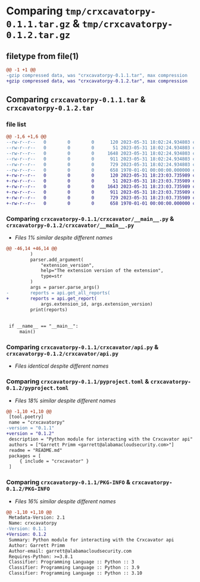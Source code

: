 # Comparing `tmp/crxcavatorpy-0.1.1.tar.gz` & `tmp/crxcavatorpy-0.1.2.tar.gz`

## filetype from file(1)

```diff
@@ -1 +1 @@
-gzip compressed data, was "crxcavatorpy-0.1.1.tar", max compression
+gzip compressed data, was "crxcavatorpy-0.1.2.tar", max compression
```

## Comparing `crxcavatorpy-0.1.1.tar` & `crxcavatorpy-0.1.2.tar`

### file list

```diff
@@ -1,6 +1,6 @@
--rw-r--r--   0        0        0      120 2023-05-31 18:02:24.934803 crxcavatorpy-0.1.1/README.md
--rw-r--r--   0        0        0       51 2023-05-31 18:02:24.934803 crxcavatorpy-0.1.1/crxcavator/__init__.py
--rw-r--r--   0        0        0     1648 2023-05-31 18:02:24.934803 crxcavatorpy-0.1.1/crxcavator/__main__.py
--rw-r--r--   0        0        0      911 2023-05-31 18:02:24.934803 crxcavatorpy-0.1.1/crxcavator/api.py
--rw-r--r--   0        0        0      729 2023-05-31 18:02:24.934803 crxcavatorpy-0.1.1/pyproject.toml
--rw-r--r--   0        0        0      658 1970-01-01 00:00:00.000000 crxcavatorpy-0.1.1/PKG-INFO
+-rw-r--r--   0        0        0      120 2023-05-31 18:23:03.735989 crxcavatorpy-0.1.2/README.md
+-rw-r--r--   0        0        0       51 2023-05-31 18:23:03.735989 crxcavatorpy-0.1.2/crxcavator/__init__.py
+-rw-r--r--   0        0        0     1643 2023-05-31 18:23:03.735989 crxcavatorpy-0.1.2/crxcavator/__main__.py
+-rw-r--r--   0        0        0      911 2023-05-31 18:23:03.735989 crxcavatorpy-0.1.2/crxcavator/api.py
+-rw-r--r--   0        0        0      729 2023-05-31 18:23:03.735989 crxcavatorpy-0.1.2/pyproject.toml
+-rw-r--r--   0        0        0      658 1970-01-01 00:00:00.000000 crxcavatorpy-0.1.2/PKG-INFO
```

### Comparing `crxcavatorpy-0.1.1/crxcavator/__main__.py` & `crxcavatorpy-0.1.2/crxcavator/__main__.py`

 * *Files 1% similar despite different names*

```diff
@@ -46,14 +46,14 @@
         )
         parser.add_argument(
             "extension_version",
             help="The extension version of the extension",
             type=str
         )
         args = parser.parse_args()
-        reports = api.get_all_reports(
+        reports = api.get_report(
             args.extension_id, args.extension_version)
         print(reports)
 
 
 if __name__ == "__main__":
     main()
```

### Comparing `crxcavatorpy-0.1.1/crxcavator/api.py` & `crxcavatorpy-0.1.2/crxcavator/api.py`

 * *Files identical despite different names*

### Comparing `crxcavatorpy-0.1.1/pyproject.toml` & `crxcavatorpy-0.1.2/pyproject.toml`

 * *Files 18% similar despite different names*

```diff
@@ -1,10 +1,10 @@
 [tool.poetry]
 name = "crxcavatorpy"
-version = "0.1.1"
+version = "0.1.2"
 description = "Python module for interacting with the Crxcavator api"
 authors = ["Garrett Primm <garrett@alabamacloudsecurity.com>"]
 readme = "README.md"
 packages = [
     { include = "crxcavator" }
 ]
```

### Comparing `crxcavatorpy-0.1.1/PKG-INFO` & `crxcavatorpy-0.1.2/PKG-INFO`

 * *Files 16% similar despite different names*

```diff
@@ -1,10 +1,10 @@
 Metadata-Version: 2.1
 Name: crxcavatorpy
-Version: 0.1.1
+Version: 0.1.2
 Summary: Python module for interacting with the Crxcavator api
 Author: Garrett Primm
 Author-email: garrett@alabamacloudsecurity.com
 Requires-Python: >=3.8.1
 Classifier: Programming Language :: Python :: 3
 Classifier: Programming Language :: Python :: 3.9
 Classifier: Programming Language :: Python :: 3.10
```

